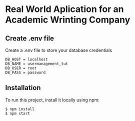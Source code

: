# Real World Aplication for an Academic Wrinting Company


## Create .env file
Create a .env file to store your database credentials

```
DB_HOST = localhost
DB_NAME = usermanagement_tut
DB_USER = root
DB_PASS = password
```

## Installation
To run this project, install it locally using npm:

```
$ npm install
$ npm start
```

